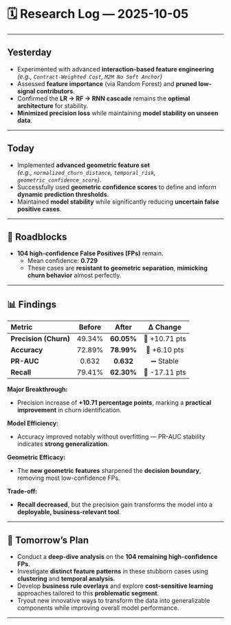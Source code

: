 # 🗓️ Research Log — 2025-10-05

---

## **Yesterday**
- Experimented with advanced **interaction-based feature engineering**  
  *(e.g., `Contract-Weighted Cost`, `M2M No Soft Anchor`)*  
- Assessed **feature importance** (via Random Forest) and **pruned low-signal contributors**.  
- Confirmed the **LR → RF → RNN cascade** remains the **optimal architecture** for stability.  
- **Minimized precision loss** while maintaining **model stability on unseen data**.

---

## **Today**
- Implemented **advanced geometric feature set**  
  *(e.g., `normalized_churn_distance`, `temporal_risk`, `geometric_confidence_score`)*.  
- Successfully used **geometric confidence scores** to define and inform **dynamic prediction thresholds**.  
- Maintained **model stability** while significantly reducing **uncertain false positive cases**.

---

## **🚧 Roadblocks**
- **104 high-confidence False Positives (FPs)** remain.  
  - Mean confidence: **0.729**  
  - These cases are **resistant to geometric separation**, **mimicking churn behavior** almost perfectly.

---

## **📊 Findings**
| Metric | Before | After | Δ Change |
|:-------|:-------:|:------:|:--------:|
| **Precision (Churn)** | 49.34% | **60.05%** | 🔺 +10.71 pts |
| **Accuracy** | 72.89% | **78.99%** | 🔺 +6.10 pts |
| **PR-AUC** | 0.632 | **0.632** | ➖ Stable |
| **Recall** | 79.41% | **62.30%** | 🔻 -17.11 pts |

**Major Breakthrough:**  
- Precision increase of **+10.71 percentage points**, marking a **practical improvement** in churn identification.  

**Model Efficiency:**  
- Accuracy improved notably without overfitting — PR-AUC stability indicates **strong generalization**.  

**Geometric Efficacy:**  
- The **new geometric features** sharpened the **decision boundary**, removing most low-confidence FPs.  

**Trade-off:**  
- **Recall decreased**, but the precision gain transforms the model into a **deployable, business-relevant tool**.

---

## **🔮 Tomorrow’s Plan**
- Conduct a **deep-dive analysis** on the **104 remaining high-confidence FPs**.  
- Investigate **distinct feature patterns** in these stubborn cases using **clustering** and **temporal analysis**.  
- Develop **business rule overlays** and explore **cost-sensitive learning** approaches tailored to this **problematic segment**.
- Tryout new innovative ways to transform the data into generalizable components while improving overall model performance.

---
